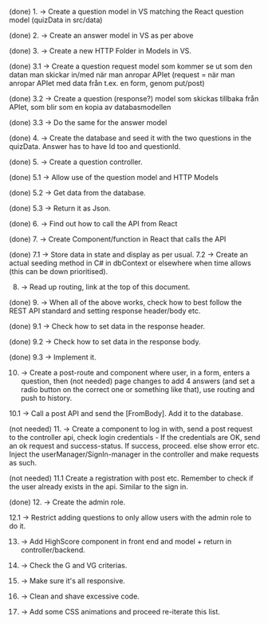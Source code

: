 (done) 1. -> Create a question model in VS matching the React question model (quizData in src/data)

(done) 2. -> Create an answer model in VS as per above

(done) 3. -> Create a new HTTP Folder in Models in VS.

(done)	3.1 -> Create a question request model som kommer se ut som den datan man skickar in/med när man anropar APIet
		(request = när man anropar APIet med data från t.ex. en form, genom put/post)

(done)	3.2 -> Create a question (response?) model som skickas tillbaka från APIet, som blir som en kopia av databasmodellen

(done)	3.3 -> Do the same for the answer model

(done) 4. -> Create the database and seed it with the two questions in the quizData. Answer has to have Id too and questionId.

(done) 5. -> Create a question controller.

(done)	5.1 -> Allow use of the question model and HTTP Models

(done)	5.2 -> Get data from the database.

(done)	5.3 -> Return it as Json.

(done) 6. -> Find out how to call the API from React

(done) 7. -> Create Component/function in React that calls the API

(done)	7.1 -> Store data in state and display as per usual.
	7.2 -> Create an actual seeding method in C# in dbContext or elsewhere when time allows (this can be down prioritised).

8. -> Read up routing, link at the top of this document.

(done) 9. -> When all of the above works, check how to best follow the REST API standard and setting response header/body etc.
	
(done)	9.1 -> Check how to set data in the response header.
	
(done)	9.2 -> Check how to set data in the response body.
	
(done)	9.3 -> Implement it.

10. -> Create a post-route and component where user, in a form, enters a question, then (not needed) page changes to add 4 answers (and set a radio button on the correct one or something like that), use routing and push to history.

10.1 -> Call a post API and send the [FromBody]. Add it to the database.

(not needed) 11. -> Create a component to log in with, send a post request to the controller api, check login credentials -
		If the credentials are OK, send an ok request and success-status. If success, proceed. else show error etc.
		Inject the userManager/SignIn-manager in the controller and make requests as such.

(not needed) 11.1 Create a registration with post etc. Remember to check if the user already exists in the api. Similar to the sign in.

(done) 12. -> Create the admin role.

12.1 -> Restrict adding questions to only allow users with the admin role to do it.

13. -> Add HighScore component in front end and model + return in controller/backend.
14. -> Check the G and VG criterias.

15. -> Make sure it's all responsive.

16. -> Clean and shave excessive code.

17. -> Add some CSS animations and proceed re-iterate this list.
